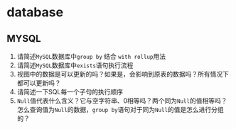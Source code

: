 # database

## MYSQL

1. 请简述`MySQL`数据库中`group by` 结合 `with rollup`用法
2. 请简述`MySQL`数据库中`exists`语句执行流程
3. 视图中的数据是可以更新的吗？如果是，会影响到原表的数据吗？所有情况下都可以更新吗？
4. 请简述一下SQL每一个子句的执行顺序
5. `Null`值代表什么含义？它与空字符串、0相等吗？两个同为`Null`的值相等吗？怎么查询值为`Null`的数据，`group by`语句对于同为`Null`的值是怎么进行分组的？